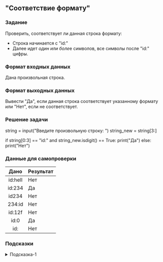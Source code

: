 ## "Соответствие формату"

### Задание

Проверить, соответствует ли данная строка формату:
* Строка начинается с "id:"
* Далее идет *один или боле*е символов, все символы после "id:" цифры.

### Формат входных данных

Дана произвольная строка.

### Формат выходных данных

Вывести "Да", если данная строка соответствует указанному формату или "Нет", если не соответствует.

### Решение задачи

string = input("Введите произвольную строку: ")
string_new = string[3:]



if string[0:3] == "id:" and string_new.isdigit() == True:
    print("Да")
else:
    print("Нет")

### Данные для самопроверки

| Дано | Результат |
| :---: | --- |
|    id:hell    | Нет |
|    id:234    | Да |
|    id234    | Нет |
|    234:id    | Нет |
|    id:12f    | Нет |
|    id:0    | Да |
|    id:    | Нет |

### Подсказки

<details>
<summary>Подсказка-1</summary>
Вспомните про срезы.
</details>
